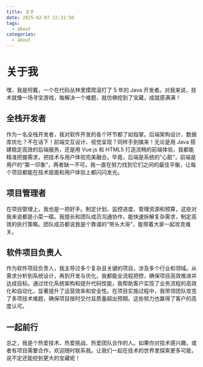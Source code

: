 ```yaml
---
title: 关于
date: 2025-02-07 22:31:50
tags:
  - about
categories:
  - about
---
```


# 关于我

嘿，我是阿戴，一个在代码丛林里摸爬滚打了 5 年的 Java 开发者。对我来说，技术就像一场寻宝游戏，每解决一个难题，就仿佛挖到了宝藏，成就感满满！

## 全栈开发者

作为一名全栈开发者，我对软件开发的各个环节都了如指掌。后端架构设计、数据库优化？不在话下！前端交互设计、视觉呈现？同样手到擒来！无论是用 Java 搭建稳定高效的后端服务，还是用 Vue.js 和 HTML5 打造流畅的前端体验，我都能精准把握需求，把技术与用户体验完美融合。毕竟，后端是系统的“心脏”，前端是用户的“第一印象”，两者缺一不可。我一直在努力找到它们之间的最佳平衡，让每个项目都能在技术层面和用户体验上都闪闪发光。

## 项目管理者

在项目管理上，我也是一把好手。制定计划、监控进度、管理资源和预算，这些对我来说都是小菜一碟。我擅长和团队成员沟通协作，能快速拆解复杂需求，制定高效的执行策略。团队成员都说我是个靠谱的“带头大哥”，能带着大家一起攻克难关。

## 软件项目负责人

作为软件项目负责人，我主导过多个复杂且关键的项目，涉及多个行业和领域。从需求分析到系统设计，再到开发与优化，我都能全流程把控，确保项目高效推进并达成目标。通过优化系统架构和提升代码性能，我帮助客户实现了业务流程的高效化和自动化，显著提升了运营效率和安全性。在项目实施过程中，我带领团队攻克了多项技术难题，确保项目按时交付且质量超出预期。这些努力也赢得了客户的高度认可。

## 一起前行

总之，我是个热爱技术、热爱挑战、热爱团队合作的人。如果你对技术感兴趣，或者有项目需要合作，欢迎随时联系我。让我们一起在技术的世界里探索更多可能，说不定还能挖到更大的宝藏呢！
